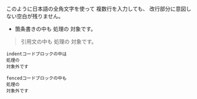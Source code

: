 このように日本語の全角文字を使って
複数行を入力しても、
改行部分に意図しない空白が残りません。

* 箇条書きの中も
  処理の
  対象です。

> 引用文の中も
> 処理の
> 対象です。

    indentコードブロックの中は
    処理の
    対象外です

```
fencedコードブロックの中も
処理の
対象外です
```
